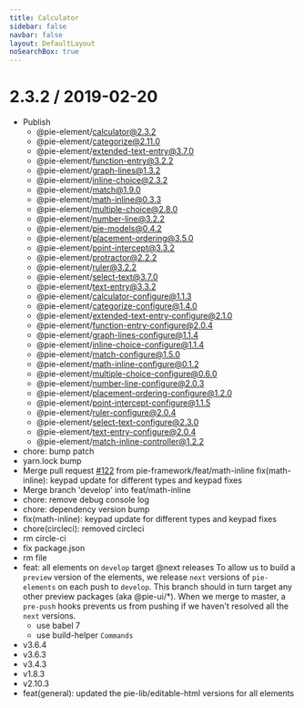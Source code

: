 ```yaml
---
title: Calculator
sidebar: false
navbar: false
layout: DefaultLayout
noSearchBox: true
---
```

2.3.2 / 2019-02-20
==================

  * Publish
    - @pie-element/calculator@2.3.2
    - @pie-element/categorize@2.11.0
    - @pie-element/extended-text-entry@3.7.0
    - @pie-element/function-entry@3.2.2
    - @pie-element/graph-lines@1.3.2
    - @pie-element/inline-choice@2.3.2
    - @pie-element/match@1.9.0
    - @pie-element/math-inline@0.3.3
    - @pie-element/multiple-choice@2.8.0
    - @pie-element/number-line@3.2.2
    - @pie-element/pie-models@0.4.2
    - @pie-element/placement-ordering@3.5.0
    - @pie-element/point-intercept@3.3.2
    - @pie-element/protractor@2.2.2
    - @pie-element/ruler@3.2.2
    - @pie-element/select-text@3.7.0
    - @pie-element/text-entry@3.3.2
    - @pie-element/calculator-configure@1.1.3
    - @pie-element/categorize-configure@1.4.0
    - @pie-element/extended-text-entry-configure@2.1.0
    - @pie-element/function-entry-configure@2.0.4
    - @pie-element/graph-lines-configure@1.1.4
    - @pie-element/inline-choice-configure@1.1.4
    - @pie-element/match-configure@1.5.0
    - @pie-element/math-inline-configure@0.1.2
    - @pie-element/multiple-choice-configure@0.6.0
    - @pie-element/number-line-configure@2.0.3
    - @pie-element/placement-ordering-configure@1.2.0
    - @pie-element/point-intercept-configure@1.1.5
    - @pie-element/ruler-configure@2.0.4
    - @pie-element/select-text-configure@2.3.0
    - @pie-element/text-entry-configure@2.0.4
    - @pie-element/match-inline-controller@1.2.2
  * chore: bump patch
  * yarn.lock bump
  * Merge pull request [#122](https://github.com/pie-framework/pie-elements/issues/122) from pie-framework/feat/math-inline
    fix(math-inline): keypad update for different types and keypad fixes
  * Merge branch 'develop' into feat/math-inline
  * chore: remove debug console log
  * chore: dependency version bump
  * fix(math-inline): keypad update for different types and keypad fixes
  * chore(circleci): removed circleci
  * rm circle-ci
  * fix package.json
  * rm file
  * feat: all elements on `develop` target @next releases
    To allow us to build a `preview` version of the elements, we release
    `next` versions of `pie-elements` on each push to `develop`. This branch
    should in turn target any other preview packages (aka @pie-ui/*).
    When we merge to master, a `pre-push` hooks prevents us from pushing if
    we haven't resolved all the `next` versions.
    * use babel 7
    * use build-helper `Commands`
  * v3.6.4
  * v3.6.3
  * v3.4.3
  * v1.8.3
  * v2.10.3
  * feat(general): updated the pie-lib/editable-html versions for all elements
